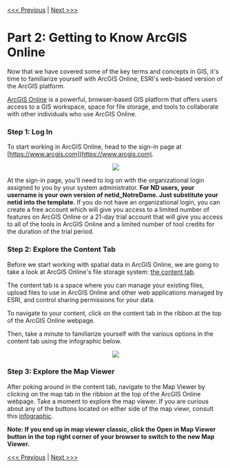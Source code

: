 [<<< Previous](a.md) | [Next >>>](c.md)  

# Part 2: Getting to Know ArcGIS Online

Now that we have covered some of the key terms and concepts in GIS, it's time to familiarize yourself with ArcGIS Online, ESRI's web-based version of the ArcGIS platform.

[ArcGIS Online](https://www.arcgis.com) is a powerful, browser-based GIS platform that offers users access to a GIS workspace, space for file storage, and tools to collaborate with other individuals who use ArcGIS Online.

### Step 1: Log In

To start working in ArcGIS Online, head to the sign-in page at [https://www.arcgis.com](https://www.arcgis.com).

<p align="center">
  <img src="https://github.com/jacobmswisher/ArcGIS-Online-for-the-Digital-Humanist/blob/main/Sections/Images/Figure%205.JPG">
</p>

At the sign-in page, you'll need to log on with the organizational login assigned to you by your system administrator. **For ND users, your username is your own version of netid_NotreDame. Just substitute your netid into the template.** If you do not have an organizational login, you can create a free account which will give you access to a limited number of features on ArcGIS Online or a 21-day trial account that will give you access to all of the tools in ArcGIS Online and a limited number of tool credits for the duration of the trial period.

### Step 2: Explore the Content Tab

Before we start working with spatial data in ArcGIS Online, we are going to take a look at ArcGIS Online's file storage system: [the content tab](https://www.arcgis.com/home/content.html).

The content tab is a space where you can manage your existing files, upload files to use in ArcGIS Online and other web applications managed by ESRI, and control sharing permissions for your data.

To navigate to your content, click on the content tab in the ribbon at the top of the ArcGIS Online webpage.

Then, take a minute to familiarize yourself with the various options in the content tab using the infographic below.

<p align="center">
  <img src="https://github.com/jacobmswisher/ArcGIS-Online-for-the-Digital-Humanist/blob/main/Sections/Images/Figure%206.JPG">
</p>

### Step 3: Explore the Map Viewer

After poking around in the content tab, navigate to the Map Viewer by clicking on the map tab in the ribbion at the top of the ArcGIS Online webpage. Take a moment to explore the map viewer. If you are curious about any of the buttons located on either side of the map viewr, consult this [infographic](https://raw.githubusercontent.com/jacobmswisher/ArcGIS-Online-for-the-Digital-Humanist/0b060eee85ccd131207711f127276037e5eed56e/Sections/Images/Figure%207.jpg?token=GHSAT0AAAAAACE7LA536HVY2ECDKOTSSKX6ZFWSKKA).

**Note: If you end up in map viewer classic, click the Open in Map Viewer button in the top right corner of your browser to switch to the new Map Viewer.**

[<<< Previous](a.md) | [Next >>>](c.md)  

